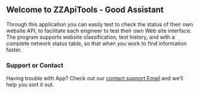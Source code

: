 ## Welcome to ZZApiTools - Good Assistant

Through this application you can easily test to check the status of their own website API, to facilitate each engineer to test their own Web site interface. The program supports website classification, test history, and with a complete network status table, so that when you work to find information faster.


### Support or Contact

Having trouble with App? Check out our [contact support Email](mailto:ehx382@163.com) and we’ll help you sort it out.
